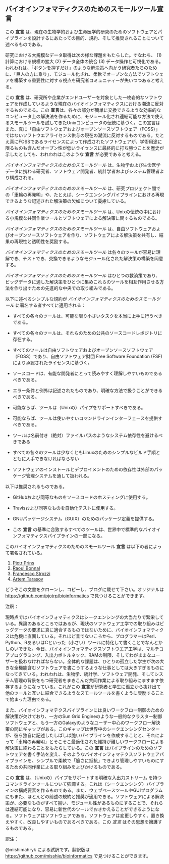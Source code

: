 ## バイオインフォマティクスのためのスモールツール**宣言**

この **宣言** は、現在の生物学的および生命医学的研究のためのソフトウェアとパイプラインを設計するにあたっての目的、規約、そして推奨されることについて述べるものである。

研究における大規模なデータ取得は次の様な課題をもたらした。すなわち、
(1) 計算における規模の拡大 (2) データ全体の統合 (3) データ操作と可視化である。われわれは、「ボタンを押すだけ」のような解決策へ向かう研究者たちのために、「巨人の方に乗り」、モジュール化され、柔軟でオープンな方法でソフトウェアを構築する重要性に対する視点を研究者コミュニティーが失いつつあると考える。

この **宣言** は、研究所や企業がエンドユーザーを対象とした一枚岩的なソフトウェアを作成しているような現在のバイオインフォマティクスにおける潮流に反対するものである。この **宣言**は、各々の部分が簡単に交換できるような効率的なコンピュータ上の解決法を作るために、モジュール化され連結可能な方法で使えるスモールツールを試してきたUnixコンピュータの伝統に基づく。この宣言はまた、真に「自由ソフトウェアおよびオープンソースソフトウェア（FOSS）」ではないソフトウエアライセンス供与の現在の潮流に反対するものである。たとえ真にFOSSであるライセンスによって作成されたソフトウェアが、学術用途に限るものも含んだオープン性が低いライセンスに最終的に打ち勝つことを歴史が示したとしても、われわれはこのような **宣言** が必要であると考える。

*バイオインフォマティクスのためのスモールツール* は、生物学および生命医学データに携わる研究者、ソフトウェア開発者、統計学者およびシステム管理者より構成される。

*バイオインフォマティクスのためのスモールツール* は、研究プロジェクト間での「車輪の再発明」や、たとえば、シークエンシングパイプラインにおける再現できるような記述された解決策の欠如について憂慮している。

*バイオインフォマティクスのためのスモールツール* は、Unixの伝統の中における小規模な共同作業ツールとソフトウェアによる解決策に関するものである。

*バイオインフォマティクスのためのスモールツール* は、自由ソフトウェアおよびオープンソースソフトウェアを作り、ソフトウェアによる解決策を共有し、結果の再現性と透明性を奨励する。

*バイオインフォマティクスのためのスモールツール* は各々のツールが容易に理解でき、テストでき、交換できるようなモジュール化された解決策の構築を同意する。

*バイオインフォマティクスのためのスモールツール*  はひとつの救済策であり、ビッグデータに適した解決策をひとつに集めこれらのツールを相互作用させる方法を作り出すための先進的な中央での取り組みである。

以下に述べるシンプルな規約が *バイオインフォマティクスのためのスモールツール*  に署名する者すべてに適用される：

* すべての各々のツールは、可能な限り小さいタスクを本当に上手に行うべきである。

* すべての各々のツールは、それらのための公共のソースコードレポジトリに存在する。

* すべてのツールは自由ソフトウェアおよびオープンソースソフトウェア（FOSS）であり、自由ソフトウェア財団 Free Software Foundation (FSF)により承認されたライセンスに基づく。

* ソースコードは、有能な開発者にとって読みやすく理解しやすいものであるべきである。 

* エラー条件と例外は記述されたものであり、明確な方法で扱うことができるべきである。
  
* 可能ならば、ツールは（Unixの）パイプをサポートすべきである。

* 可能ならば、ツールは使いやすいコマンドラインインターフェースを提供すべきである。

* ツールは名前付き（絶対）ファイルパスのようなシステム依存性を避けるべきである

* すべての各々のツールは少なくともLinuxのためのシンプルなビルド手順とともに入手できなければならない

* ソフトウェアのインストールとデプロイメントのための依存性は外部のパッケージ管理システムを通して扱われる。

以下は推奨されるものである。

* GitHubおよび同等なものをソースコードのホスティングに使用する。

* Travisおよび同等なものを自動化テストに使用する。

* GNUパッケージシステム（GUIX）のためのパッケージ定義を提供する。

* この **宣言** の基準に合致するすべてのツールは、世界中で標準的なバイオインフォマティクスパイプラインの一部になる。

このバイオインフォマティクスのためのスモールツール **宣言** は以下の者によって署名されている。

1. [Pjotr Prins](http://thebird.nl/)
2. [Raoul Bonnal](https://github.com/helios)
3. [Francesco Strozzi](https://github.com/fstrozzi)
4. [Artem Tarasov](https://github.com/lomereiter)

どうぞこの文書をクローンし、コピーし、ブログに載せて下さい。オリジナルは https://github.com/pjotrp/bioinformatics で見つけることができます。

注釈：

現時点ではバイオインフォマティクスはシークエンシングの大当たりで繁栄している。異論のあるところではあるが、現状のソフトウェア工学での取り組みはビッグデータの要求に真に適合するものではないために、バイオインフォマティクスは危機に直面している。それほど昔でないころから、プログラマーはPerl、Python、RあるいはCといった（小さい）ツールに特化して書くことでなんとかしのいできた。今日、バイオインフォマティクスソフトウエア工学は、マルチコアプログラミング、入出力ボトルネック、RAMの制限、そしてわがままなユーザーを扱わなければならない。全体的な課題は、ひとりの孤立した学生が次の大きな全機能含むソフトウェアを書こうするような仕事としては大きすぎるものになってきている。われわれは、生物学、統計学、ソフトウェア開発、そしてシステム管理の背景をもつ研究者をまきこんだ共同作業による取り組みにますます依存するようになっている。これがこの **宣言**が研究者と学生に孤立から抜け出て他のツールと互いに結合できるようなスモールツールを書くように奨励することで始まった理由である。

また、バイオインフォマテクスパイプラインには良いワークフロー制御のための解決策が欠けており、一方のSun Grid Engineのような一般的なクラスター制御ソフトウェアと、もう一方のGalaxyのようなユーザー中心のワークフロー解決策の間にギャップがある。このギャップは世界中のシークエンシングセンターが、彼ら独自に記述したしばしば脆いパイプラインを作成することと、それによって「車輪の再発明」とそこそこ最適化された維持が難しいワークフローによる解決策に終わることをもたらしている。この **宣言**  はパイプラインのためのソフトウェアを書く手法を変え、そのようなバイオインフォマテクスソフトウェアパイプラインを、シンプルで柔軟で「脆さに抵抗」できより管理しやすいものにするための共同作業による取り組みをよびかけるものである。

この **宣言** は、（Unixの）パイプをサポートする明確な入出力ストリーム
を持つコマンドラインツールについて強調する。これは（シークエンシング）パイプラインの構成要素を作るものである。また、ウェブベースツールやGUIプログラムにもまた、ほとんどの前述の規約と推奨が適用できる。ソフトウェアによる解決策が、必要なものがすべて揃い、モジュール性があるものにすることで、それらは連結可能になり、容易に新世代のツールでおきかえることができるようになる。ソフトウェアはソフトウェアである。ソフトウェアは変更しやすく、置き換えやすく、改良しやすいものであるべきである。この *宣言* はその思想を擁護するものである。

訳注：

@mishimahryk による試訳です。翻訳版は https://github.com/misshie/bioinformatics で見つけることができます。

